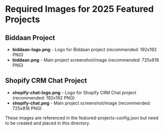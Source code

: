 # Required Images for 2025 Featured Projects

## Biddaan Project
- **biddaan-logo.png** - Logo for Biddaan project (recommended: 192x192 PNG)
- **biddaan.png** - Main project screenshot/image (recommended: 725x818 PNG)

## Shopify CRM Chat Project
- **shopify-chat-logo.png** - Logo for Shopify CRM Chat project (recommended: 192x192 PNG)
- **shopify-chat.png** - Main project screenshot/image (recommended: 725x818 PNG)

These images are referenced in the featured-projects-config.json but need to be created and placed in this directory.
